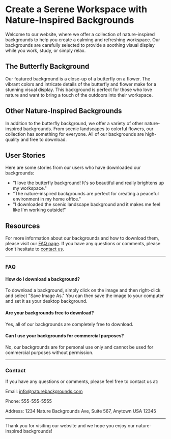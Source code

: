 <!--font:Montserrat-->

# Create a Serene Workspace with Nature-Inspired Backgrounds

Welcome to our website, where we offer a collection of nature-inspired backgrounds to help you create a calming and refreshing workspace. Our backgrounds are carefully selected to provide a soothing visual display while you work, study, or simply relax.

## The Butterfly Background

Our featured background is a close-up of a butterfly on a flower. The vibrant colors and intricate details of the butterfly and flower make for a stunning visual display. This background is perfect for those who love nature and want to bring a touch of the outdoors into their workspace.

## Other Nature-Inspired Backgrounds

In addition to the butterfly background, we offer a variety of other nature-inspired backgrounds. From scenic landscapes to colorful flowers, our collection has something for everyone. All of our backgrounds are high-quality and free to download.

## User Stories

Here are some stories from our users who have downloaded our backgrounds:

- "I love the butterfly background! It's so beautiful and really brightens up my workspace."
- "The nature-inspired backgrounds are perfect for creating a peaceful environment in my home office."
- "I downloaded the scenic landscape background and it makes me feel like I'm working outside!"

## Resources

For more information about our backgrounds and how to download them, please visit our [FAQ page](#faq). If you have any questions or comments, please don't hesitate to [contact us](#contact).

---

### FAQ

#### How do I download a background?

To download a background, simply click on the image and then right-click and select "Save Image As." You can then save the image to your computer and set it as your desktop background.

#### Are your backgrounds free to download?

Yes, all of our backgrounds are completely free to download.

#### Can I use your backgrounds for commercial purposes?

No, our backgrounds are for personal use only and cannot be used for commercial purposes without permission.

---

### Contact

If you have any questions or comments, please feel free to contact us at:

Email: [info@naturebackgrounds.com](mailto:info@naturebackgrounds.com)

Phone: 555-555-5555

Address: 1234 Nature Backgrounds Ave, Suite 567, Anytown USA 12345

---

Thank you for visiting our website and we hope you enjoy our nature-inspired backgrounds!

<!--

Write me content for website with wallpaper which alt text is:

"A close-up of a butterfly on a flower"

The name/title of the page should not be 1:1 copy of the alt text but rather a real content of the website which is using this wallpaper.

- Use markdown format 
- Start with heading
- Heading should be short and concise
- The content should look like a real website 
- The website should not be about the wallpaper, wallpaper is just a related background
- Heading should be contain work "wallpaper" or "background"
- Include real sections like references, contact, user stories, etc. use things relevant to the page purpose.
- Feel free to use structure like headings, bullets, numbering, blockquotes, paragraphs, horizontal lines, etc.
- You can use formatting like bold or _italic_
- You can include UTF-8 emojis
- Links should be only #hash anchors (and you can refer to the document itself)
- Do not include images


---


# Nature-inspired Wallpaper for a Relaxing Workspace

Welcome to our website, where we offer a collection of nature-inspired wallpapers to help you create a calming and refreshing workspace. Our wallpapers are carefully selected to provide a soothing background while you work, study, or simply relax.

## The Butterfly Wallpaper

Our featured wallpaper is a close-up of a butterfly on a flower. The vibrant colors and intricate details of the butterfly and flower make for a stunning visual display. This wallpaper is perfect for those who love nature and want to bring a touch of the outdoors into their workspace.

## Other Nature-Inspired Wallpapers

In addition to the butterfly wallpaper, we offer a variety of other nature-inspired wallpapers. From scenic landscapes to colorful flowers, our collection has something for everyone. All of our wallpapers are high-quality and free to download.

## User Stories

Here are some stories from our users who have downloaded our wallpapers:

- "I love the butterfly wallpaper! It's so beautiful and really brightens up my workspace."
- "The nature-inspired wallpapers are perfect for creating a peaceful environment in my home office."
- "I downloaded the scenic landscape wallpaper and it makes me feel like I'm working outside!"

## References

For more information about our wallpapers and how to download them, please visit our [FAQ page](#faq). If you have any questions or comments, please don't hesitate to [contact us](#contact).

---

### FAQ

#### How do I download a wallpaper?

To download a wallpaper, simply click on the image and then right-click and select "Save Image As." You can then save the image to your computer and set it as your desktop background.

#### Are your wallpapers free to download?

Yes, all of our wallpapers are completely free to download.

#### Can I use your wallpapers for commercial purposes?

No, our wallpapers are for personal use only and cannot be used for commercial purposes without permission.

---

### Contact

If you have any questions or comments, please feel free to contact us at:

Email: [info@naturewallpapers.com](mailto:info@naturewallpapers.com)

Phone: 555-555-5555

Address: 1234 Nature Wallpapers Ave, Suite 567, Anytown USA 12345

---

Thank you for visiting our website and we hope you enjoy our nature-inspired wallpapers!


---


Heading should not include word "wallpaper". The website should not be about the wallpaper itself, wallpaper is just a related background, rewrite whole content.


---


# Create a Serene Workspace with Nature-Inspired Backgrounds

Welcome to our website, where we offer a collection of nature-inspired backgrounds to help you create a calming and refreshing workspace. Our backgrounds are carefully selected to provide a soothing visual display while you work, study, or simply relax.

## The Butterfly Background

Our featured background is a close-up of a butterfly on a flower. The vibrant colors and intricate details of the butterfly and flower make for a stunning visual display. This background is perfect for those who love nature and want to bring a touch of the outdoors into their workspace.

## Other Nature-Inspired Backgrounds

In addition to the butterfly background, we offer a variety of other nature-inspired backgrounds. From scenic landscapes to colorful flowers, our collection has something for everyone. All of our backgrounds are high-quality and free to download.

## User Stories

Here are some stories from our users who have downloaded our backgrounds:

- "I love the butterfly background! It's so beautiful and really brightens up my workspace."
- "The nature-inspired backgrounds are perfect for creating a peaceful environment in my home office."
- "I downloaded the scenic landscape background and it makes me feel like I'm working outside!"

## Resources

For more information about our backgrounds and how to download them, please visit our [FAQ page](#faq). If you have any questions or comments, please don't hesitate to [contact us](#contact).

---

### FAQ

#### How do I download a background?

To download a background, simply click on the image and then right-click and select "Save Image As." You can then save the image to your computer and set it as your desktop background.

#### Are your backgrounds free to download?

Yes, all of our backgrounds are completely free to download.

#### Can I use your backgrounds for commercial purposes?

No, our backgrounds are for personal use only and cannot be used for commercial purposes without permission.

---

### Contact

If you have any questions or comments, please feel free to contact us at:

Email: [info@naturebackgrounds.com](mailto:info@naturebackgrounds.com)

Phone: 555-555-5555

Address: 1234 Nature Backgrounds Ave, Suite 567, Anytown USA 12345

---

Thank you for visiting our website and we hope you enjoy our nature-inspired backgrounds!

-->
